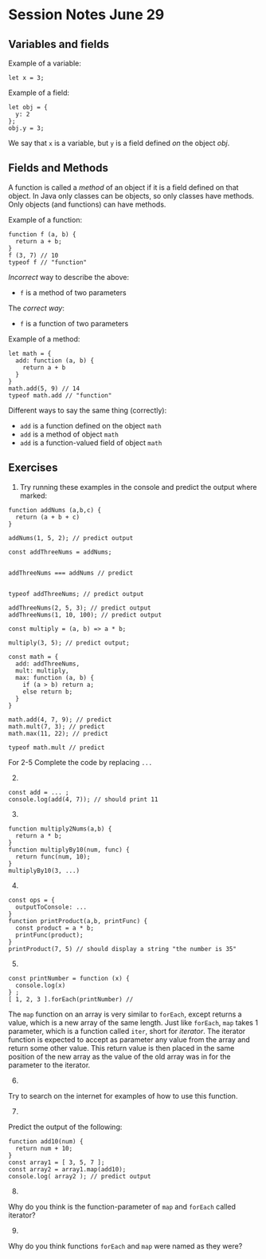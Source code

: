 # Session Notes June 29

## Variables and fields

Example of a variable:

    let x = 3;

Example of a field:

    let obj = {
      y: 2
    };
    obj.y = 3;

We say that `x` is a variable, but `y` is a field defined _on_ the object _obj_.

## Fields and Methods

A function is called a _method_ of an object if it is a field defined on that object. In Java only classes can be objects, so only classes have methods. Only objects (and functions) can have methods.

Example of a function:

    function f (a, b) {
      return a + b;
    }
    f (3, 7) // 10
    typeof f // "function"

_Incorrect_ way to describe the above:
  - `f` is a method of two parameters 

The _correct way_:
  - `f` is a function of two parameters

Example of a method:

    let math = {
      add: function (a, b) {
        return a + b
      }
    }
    math.add(5, 9) // 14
    typeof math.add // "function"
    
Different ways to say the same thing (correctly):
  - `add` is a function defined on the object `math`
  - `add` is a method of object `math`
  - `add` is a function-valued field of object `math`

## Exercises

1. Try running these examples in the console and predict the output where marked:

```
function addNums (a,b,c) {
  return (a + b + c) 
}

addNums(1, 5, 2); // predict output

const addThreeNums = addNums;


addThreeNums === addNums // predict


typeof addThreeNums; // predict output

addThreeNums(2, 5, 3); // predict output
addThreeNums(1, 10, 100); // predict output

const multiply = (a, b) => a * b;

multiply(3, 5); // predict output;

const math = {
  add: addThreeNums,
  mult: multiply,
  max: function (a, b) {
    if (a > b) return a;
    else return b;
  } 
}

math.add(4, 7, 9); // predict 
math.mult(7, 3); // predict
math.max(11, 22); // predict

typeof math.mult // predict
```

For 2-5 Complete the code by replacing `...`

2.
```
const add = ... ;
console.log(add(4, 7)); // should print 11
```

3.
```
function multiply2Nums(a,b) {
  return a * b;
}
function multiplyBy10(num, func) {
  return func(num, 10);
}
multiplyBy10(3, ...)
```

4.
```
const ops = {
  outputToConsole: ...
}
function printProduct(a,b, printFunc) {
  const product = a * b;
  printFunc(product); 
}
printProduct(7, 5) // should display a string "the number is 35"
```

5. 
```
const printNumber = function (x) { 
  console.log(x)
} ;
[ 1, 2, 3 ].forEach(printNumber) // 
```


The `map` function on an array is very similar to `forEach`, except returns a value, which is a new array of the same length. Just like `forEach`, `map` takes 1 parameter, which is a function called `iter`, short for _iterator_. The iterator function is expected to accept as parameter any value from the array and return some other value. This return value is then placed in the same position of the new array as the value of the old array was in for the parameter to the iterator.

6. 
Try to search on the internet for examples of how to use this function.

7. 
Predict the output of the following:

```
function add10(num) {
  return num + 10;
}
const array1 = [ 3, 5, 7 ];
const array2 = array1.map(add10);
console.log( array2 ); // predict output
```

8.
Why do you think is the function-parameter of `map` and `forEach` called iterator?

9. 
Why do you think functions `forEach` and `map` were named as they were?
